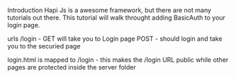 Introduction
Hapi Js is a awesome framework, but there are not many tutorials out there.
This tutorial will walk throught adding BasicAuth to your login page.

urls
/login - GET will take you to Login page
POST - should login and take you to the securied page 

login.html is mapped to /login - this makes the /login URL public
while other pages are protected inside the server folder


